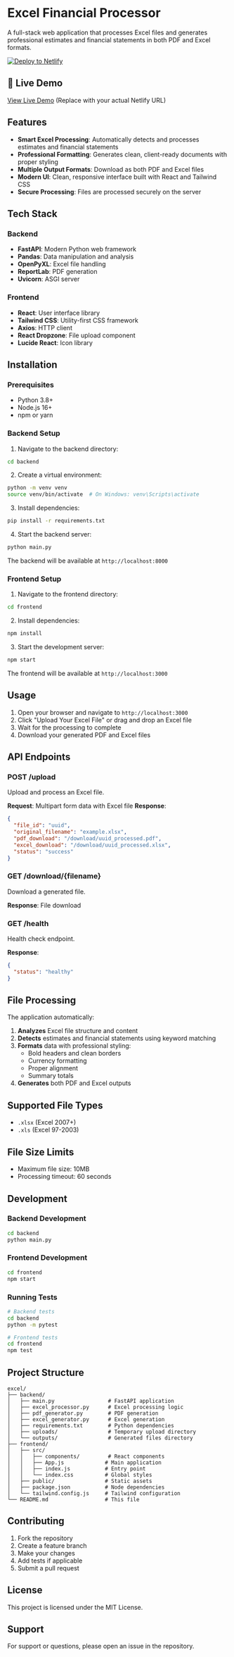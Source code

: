 # Excel Financial Processor

A full-stack web application that processes Excel files and generates professional estimates and financial statements in both PDF and Excel formats.

[![Deploy to Netlify](https://www.netlify.com/img/deploy/button.svg)](https://app.netlify.com/start/deploy?repository=https://github.com/YOUR_USERNAME/excel-financial-processor)

## 🚀 Live Demo

[View Live Demo](https://your-site-name.netlify.app) (Replace with your actual Netlify URL)

## Features

- **Smart Excel Processing**: Automatically detects and processes estimates and financial statements
- **Professional Formatting**: Generates clean, client-ready documents with proper styling
- **Multiple Output Formats**: Download as both PDF and Excel files
- **Modern UI**: Clean, responsive interface built with React and Tailwind CSS
- **Secure Processing**: Files are processed securely on the server

## Tech Stack

### Backend
- **FastAPI**: Modern Python web framework
- **Pandas**: Data manipulation and analysis
- **OpenPyXL**: Excel file handling
- **ReportLab**: PDF generation
- **Uvicorn**: ASGI server

### Frontend
- **React**: User interface library
- **Tailwind CSS**: Utility-first CSS framework
- **Axios**: HTTP client
- **React Dropzone**: File upload component
- **Lucide React**: Icon library

## Installation

### Prerequisites
- Python 3.8+
- Node.js 16+
- npm or yarn

### Backend Setup

1. Navigate to the backend directory:
```bash
cd backend
```

2. Create a virtual environment:
```bash
python -m venv venv
source venv/bin/activate  # On Windows: venv\Scripts\activate
```

3. Install dependencies:
```bash
pip install -r requirements.txt
```

4. Start the backend server:
```bash
python main.py
```

The backend will be available at `http://localhost:8000`

### Frontend Setup

1. Navigate to the frontend directory:
```bash
cd frontend
```

2. Install dependencies:
```bash
npm install
```

3. Start the development server:
```bash
npm start
```

The frontend will be available at `http://localhost:3000`

## Usage

1. Open your browser and navigate to `http://localhost:3000`
2. Click "Upload Your Excel File" or drag and drop an Excel file
3. Wait for the processing to complete
4. Download your generated PDF and Excel files

## API Endpoints

### POST /upload
Upload and process an Excel file.

**Request**: Multipart form data with Excel file
**Response**: 
```json
{
  "file_id": "uuid",
  "original_filename": "example.xlsx",
  "pdf_download": "/download/uuid_processed.pdf",
  "excel_download": "/download/uuid_processed.xlsx",
  "status": "success"
}
```

### GET /download/{filename}
Download a generated file.

**Response**: File download

### GET /health
Health check endpoint.

**Response**: 
```json
{
  "status": "healthy"
}
```

## File Processing

The application automatically:

1. **Analyzes** Excel file structure and content
2. **Detects** estimates and financial statements using keyword matching
3. **Formats** data with professional styling:
   - Bold headers and clean borders
   - Currency formatting
   - Proper alignment
   - Summary totals
4. **Generates** both PDF and Excel outputs

## Supported File Types

- `.xlsx` (Excel 2007+)
- `.xls` (Excel 97-2003)

## File Size Limits

- Maximum file size: 10MB
- Processing timeout: 60 seconds

## Development

### Backend Development
```bash
cd backend
python main.py
```

### Frontend Development
```bash
cd frontend
npm start
```

### Running Tests
```bash
# Backend tests
cd backend
python -m pytest

# Frontend tests
cd frontend
npm test
```

## Project Structure

```
excel/
├── backend/
│   ├── main.py                 # FastAPI application
│   ├── excel_processor.py      # Excel processing logic
│   ├── pdf_generator.py        # PDF generation
│   ├── excel_generator.py      # Excel generation
│   ├── requirements.txt        # Python dependencies
│   ├── uploads/                # Temporary upload directory
│   └── outputs/                # Generated files directory
├── frontend/
│   ├── src/
│   │   ├── components/         # React components
│   │   ├── App.js             # Main application
│   │   ├── index.js           # Entry point
│   │   └── index.css          # Global styles
│   ├── public/                # Static assets
│   ├── package.json           # Node dependencies
│   └── tailwind.config.js     # Tailwind configuration
└── README.md                  # This file
```

## Contributing

1. Fork the repository
2. Create a feature branch
3. Make your changes
4. Add tests if applicable
5. Submit a pull request

## License

This project is licensed under the MIT License.

## Support

For support or questions, please open an issue in the repository.
